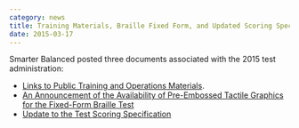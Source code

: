```yaml
---
category: news
title: Training Materials, Braille Fixed Form, and Updated Scoring Specifications
date: 2015-03-17
---
```

Smarter Balanced posted three documents associated with the 2015 test administration:

* [Links to Public Training and Operations Materials](http://www.smarterapp.org/documents/AssessmentTrainingAndOperations2015.html).
* [An Announcement of the Availability of Pre-Embossed Tactile Graphics for the Fixed-Form Braille Test](http://www.smarterapp.org/deployment/OnlineMathBrailleFixedForm_PreEmbossedGraphics.html)
* [Update to the Test Scoring Specification](http://www.smarterapp.org/deployment/TestScoringSpecs2014-2015.html)
